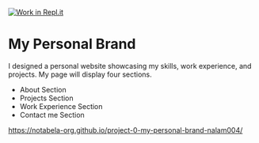 [![Work in Repl.it](https://classroom.github.com/assets/work-in-replit-14baed9a392b3a25080506f3b7b6d57f295ec2978f6f33ec97e36a161684cbe9.svg)](https://classroom.github.com/online_ide?assignment_repo_id=4134174&assignment_repo_type=AssignmentRepo)
# My Personal Brand
I designed a personal website showcasing my skills, work experience, and projects. My page will display four sections. 

- About Section
- Projects Section
- Work Experience Section
- Contact me Section 

https://notabela-org.github.io/project-0-my-personal-brand-nalam004/
